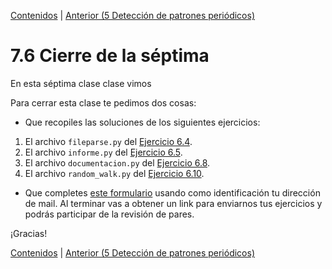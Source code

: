 [Contenidos](../Contenidos.md) \| [Anterior (5 Detección de patrones periódicos)](05_Opt_Series_Temporales.md)

# 7.6 Cierre de la séptima

En esta séptima clase clase vimos 

Para cerrar esta clase te pedimos dos cosas:
* Que recopiles las soluciones de los siguientes ejercicios:

1. El archivo `fileparse.py` del [Ejercicio 6.4](../06_Plt_Especificacion_y_Documentacion/03_Flexibilidad.md#ejercicio-64-de-archivos-a-objetos-cual-archivos).
1. El archivo `informe.py` del [Ejercicio 6.5](../06_Plt_Especificacion_y_Documentacion/03_Flexibilidad.md#ejercicio-65-arreglemos-las-funciones-existentes).
1. El archivo `documentacion.py` del [Ejercicio 6.8](../06_Plt_Especificacion_y_Documentacion/04_Especificacion_y_Documentacion.md#ejercicio-68-funciones-y-documentación).
1. El archivo `random_walk.py` del [Ejercicio 6.10](../06_Plt_Especificacion_y_Documentacion/06_Matplotlib.md#ejercicio-610-caminatas-al-azar).
 
* Que completes [este formulario](https://docs.google.com/forms/d/1LmeHVZqiEznUUD7FjhTbi6eRQFzvb8Er4dOF3mOy9oo) usando como identificación tu dirección de mail.  Al terminar vas a obtener un link para enviarnos tus ejercicios y podrás participar de la revisión de pares.

¡Gracias! 



[Contenidos](../Contenidos.md) \| [Anterior (5 Detección de patrones periódicos)](05_Opt_Series_Temporales.md)

